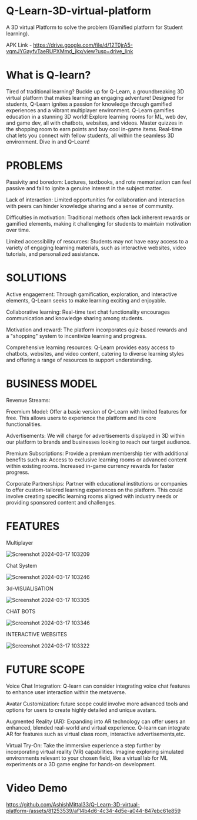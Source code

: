 # Q-Learn-3D-virtual-platform

A 3D virtual Platform to solve the problem (Gamified platform for Student learning).

APK Link - https://drive.google.com/file/d/12T0jrA5-vqmJYGayfvTaeRUPXMmd_jkx/view?usp=drive_link

# What is Q-learn?

Tired of traditional learning? Buckle up for Q-Learn, a groundbreaking 3D virtual platform that makes learning an engaging adventure! Designed for students, Q-Learn ignites a passion for knowledge through gamified experiences and a vibrant multiplayer environment.
Q-Learn gamifies education in a stunning 3D world! Explore learning rooms for ML, web dev, and game dev, all with chatbots, websites, and videos. Master quizzes in the shopping room to earn points and buy cool in-game items. Real-time chat lets you connect with fellow students, all within the seamless 3D environment. Dive in and Q-Learn!

# PROBLEMS

Passivity and boredom: Lectures, textbooks, and rote memorization can feel passive and fail to ignite a genuine interest in the subject matter.

Lack of interaction: Limited opportunities for collaboration and interaction with peers can hinder knowledge sharing and a sense of community.

Difficulties in motivation: Traditional methods often lack inherent rewards or gamified elements, making it challenging for students to maintain motivation over time.

Limited accessibility of resources: Students may not have easy access to a variety of engaging learning materials, such as interactive websites, video tutorials, and personalized assistance.

# SOLUTIONS

Active engagement: Through gamification, exploration, and interactive elements, Q-Learn seeks to make learning exciting and enjoyable.

Collaborative learning: Real-time text chat functionality encourages communication and knowledge sharing among students.

Motivation and reward: The platform incorporates quiz-based rewards and a "shopping" system to incentivize learning and progress.

Comprehensive learning resources: Q-Learn provides easy access to chatbots, websites, and video content, catering to diverse learning styles and offering a range of resources to support understanding.

# BUSINESS MODEL
Revenue Streams:

Freemium Model: Offer a basic version of Q-Learn with limited features for free. This allows users to experience the platform and its core functionalities.

Advertisements: We will charge for advertisements displayed in 3D within our platform to brands and businesses looking to reach our target audience. 

Premium Subscriptions: Provide a premium membership tier with additional benefits such as:
Access to exclusive learning rooms or advanced content within existing rooms.
Increased in-game currency rewards for faster progress.

Corporate Partnerships: Partner with educational institutions or companies to offer custom-tailored learning experiences on the platform. This could involve creating specific learning rooms aligned with industry needs or providing sponsored content and challenges.

# FEATURES

Multiplayer

![Screenshot 2024-03-17 103209](https://github.com/AshishMittal33/Q-Learn-3D-virtual-platform-/assets/81253539/616daf9e-fc3c-4f29-95b4-031cdd6ddce4)

Chat System

![Screenshot 2024-03-17 103246](https://github.com/AshishMittal33/Q-Learn-3D-virtual-platform-/assets/81253539/ebf9f0ad-be02-4a88-b7e6-113739234e87)

3d-VISUALISATION

![Screenshot 2024-03-17 103305](https://github.com/AshishMittal33/Q-Learn-3D-virtual-platform-/assets/81253539/8805857a-3c8c-4d4f-9ec6-396591463100)

CHAT BOTS

![Screenshot 2024-03-17 103346](https://github.com/AshishMittal33/Q-Learn-3D-virtual-platform-/assets/81253539/e7b0dc10-75e0-4f9c-82f3-32edcd23439b)

INTERACTIVE WEBSITES

![Screenshot 2024-03-17 103322](https://github.com/AshishMittal33/Q-Learn-3D-virtual-platform-/assets/81253539/ebbd1902-3a85-4f37-82ee-4fd847db20bb)

# FUTURE SCOPE

Voice Chat Integration:
Q-learn can consider integrating voice chat features to enhance user interaction within the metaverse. 

Avatar Customization:
future scope could involve more advanced tools and options for users to create highly detailed and unique avatars.

Augmented Reality (AR):
Expanding into AR technology can offer users an enhanced, blended real-world and virtual experience. Q-learn can integrate AR for features such as virtual class room, interactive advertisements,etc.

Virtual Try-On:
Take the immersive experience a step further by incorporating virtual reality (VR) capabilities. Imagine exploring simulated environments relevant to your chosen field, like a virtual lab for ML experiments or a 3D game engine for hands-on development.

# Video Demo


https://github.com/AshishMittal33/Q-Learn-3D-virtual-platform-/assets/81253539/af14b4d6-4c34-4d5e-a044-847ebc61e859




    



